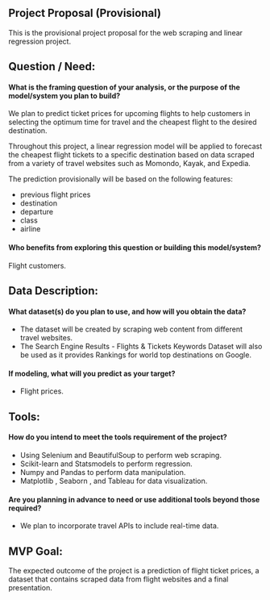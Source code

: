 ## Project Proposal (Provisional)

This is the provisional project proposal for the web scraping and linear regression project.

## Question / Need:
#### What is the framing question of your analysis, or the purpose of the model/system you plan to build? 

We plan to predict ticket prices for upcoming flights to help customers in selecting the optimum time for travel and the cheapest flight to the desired destination. 

Throughout this project, a linear regression model will be applied to forecast the cheapest flight tickets to a specific destination based on data scraped from a variety of travel websites such as Momondo, Kayak, and Expedia.

The prediction provisionally will be based on the following features:
- previous flight prices
- destination
- departure
- class
- airline

#### Who benefits from exploring this question or building this model/system?
Flight customers.


## Data Description:
#### What dataset(s) do you plan to use, and how will you obtain the data?
- The dataset will be created by scraping web content from different travel websites.
- The Search Engine Results - Flights & Tickets Keywords Dataset will also be used as it provides Rankings for world top destinations on Google.
#### If modeling, what will you predict as your target?
- Flight prices.

## Tools:
#### How do you intend to meet the tools requirement of the project?
- Using Selenium and BeautifulSoup to perform web scraping.
- Scikit-learn and Statsmodels to perform regression.
- Numpy and Pandas to perform data manipulation.
- Matplotlib , Seaborn , and Tableau for data visualization.
#### Are you planning in advance to need or use additional tools beyond those required?
- We plan to incorporate travel APIs to include real-time data.

## MVP Goal:
The expected outcome of the project is a prediction of flight ticket prices, a dataset that contains scraped data from flight websites and a final presentation.
